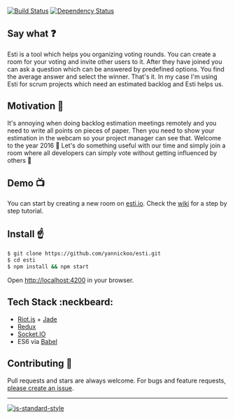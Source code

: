 [![Build Status](https://travis-ci.org/yannickoo/esti.svg?branch=master)][build-status] [![Dependency Status](https://david-dm.org/yannickoo/esti.svg)][dependency-status]

## Say what :question:

Esti is a tool which helps you organizing voting rounds. You can create a room for your voting and invite other users to it. After they have joined you can ask a question which can be answered by predefined options. You find the average answer and select the winner. That's it. In my case I'm using Esti for scrum projects which need an estimated backlog and Esti helps us.

## Motivation :battery:

It's annoying when doing backlog estimation meetings remotely and you need to write all points on pieces of paper. Then you need to show your estimation in the webcam so your project manager can see that. Welcome to the year 2016 :tada: Let's do something useful with our time and simply join a room where all developers can simply vote without getting influenced by others :hatching_chick:

## Demo :tv:

You can start by creating a new room on [esti.io](https://esti.io). Check the [wiki](https://github.com/yannickoo/esti/wiki) for a step by step tutorial.

## Install :point_up:

```sh
$ git clone https://github.com/yannickoo/esti.git
$ cd esti
$ npm install && npm start
```

Open [http://localhost:4200](http://localhost:4200) in your browser.

## Tech Stack :neckbeard:

* [Riot.js](http://riotjs.com) + [Jade](http://jade-lang.com/)
* [Redux](http://redux.js.org)
* [Socket.IO](http://socket.io)
* ES6 via [Babel](https://babeljs.io)

## Contributing :hammer:

Pull requests and stars are always welcome. For bugs and feature requests, [please create an issue](https://github.com/yannickoo/esti/issues/new).

---

[![js-standard-style](https://cdn.rawgit.com/feross/standard/master/badge.svg)](https://github.com/feross/standard)

[build-status]: https://travis-ci.org/yannickoo/esti
[dependency-status]: https://david-dm.org/yannickoo/esti
